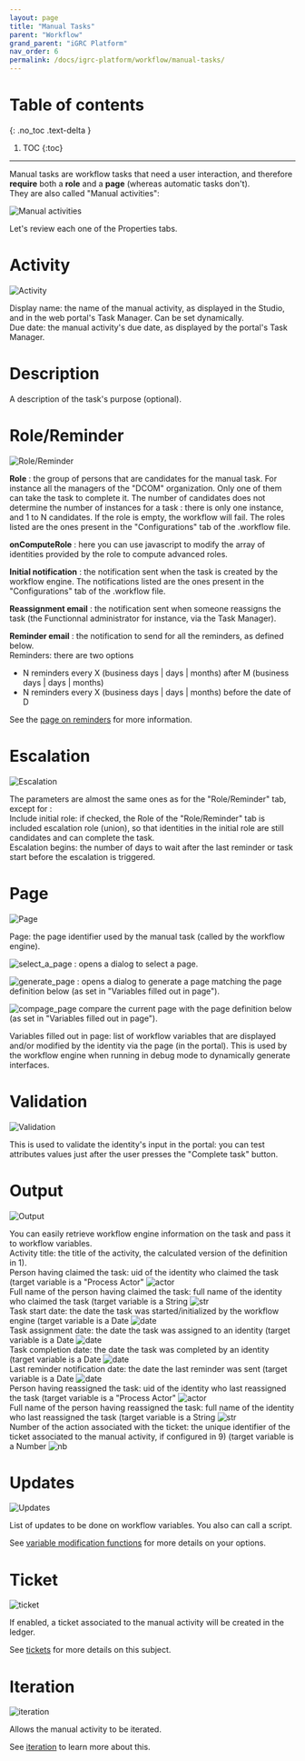 ```yaml
---
layout: page
title: "Manual Tasks"
parent: "Workflow"
grand_parent: "iGRC Platform"
nav_order: 6
permalink: /docs/igrc-platform/workflow/manual-tasks/
---
```


# Table of contents
{: .no_toc .text-delta }

1. TOC
{:toc}
---

Manual tasks are workflow tasks that need a user interaction, and therefore **require** both a **role** and a **page** (whereas automatic tasks don't).    
They are also called "Manual activities":    

![Manual activities](../images/manual_activity_1.png "Manual activities")

Let's review each one of the Properties tabs.    

# Activity

![Activity](../images/activity.png "Activity")

Display name: the name of the manual activity, as displayed in the Studio, and in the web portal's Task Manager. Can be set dynamically.   
Due date: the manual activity's due date, as displayed by the portal's Task Manager.  

# Description

A description of the task's purpose (optional).  

# Role/Reminder

![Role/Reminder](../images/role_reminder.png "Role/Reminder")

**Role** : the group of persons that are candidates for the manual task. For instance all the managers of the "DCOM" organization. Only one of them can take the task to complete it. The number of candidates does not determine the number of instances for a task : there is only one instance, and 1 to N candidates. If the role is empty, the workflow will fail. The roles listed are the ones present in the "Configurations" tab of the .workflow file.     

**onComputeRole** : here you can use javascript to modify the array of identities provided by the role to compute advanced roles.  

**Initial notification** : the notification sent when the task is created by the workflow engine. The notifications listed are the ones present in the "Configurations" tab of the .workflow file.   

**Reassignment email** : the notification sent when someone reassigns the task (the Functionnal administrator for instance, via the Task Manager).    

**Reminder email** : the notification to send for all the reminders, as defined below.     
Reminders: there are two options   
  - N reminders every X (business days \| days \| months) after M (business days \| days \| months)  
  - N reminders every X (business days \| days \| months) before the date of D    

See the [page on reminders](igrc-platform/workflow/time-management/reminder-escalation-task-expiration.md) for more information.  

# Escalation

![Escalation](../images/escalation.png "Escalation")    

The parameters are almost the same ones as for the "Role/Reminder" tab, except for :     
Include initial role: if checked, the Role of the "Role/Reminder" tab is included escalation role (union), so that identities in the initial role are still candidates and can complete the task.  
Escalation begins: the number of days to wait after the last reminder or task start before the escalation is triggered.    

# Page

![Page](../images/page.png "Page")           

Page: the page identifier used by the manual task (called by the workflow engine).    

![select_a_page](../images/select_a_page.png "select_a_page") : opens a dialog to select a page.

![generate_page](../images/generate_page.png "generate_page") : opens a dialog to generate a page matching the page definition below (as set in "Variables filled out in page").

![compage_page](../images/compage_page.png "compage_page") compare the current page with the page definition below (as set in "Variables filled out in page").     

Variables filled out in page: list of workflow variables that are displayed and/or modified by the identity via the page (in the portal). This is used by the workflow engine when running in debug mode to dynamically generate interfaces.  

# Validation

![Validation](../images/validation.png "Validation")   

This is used to validate the identity's input in the portal: you can test attributes values just after the user presses the "Complete task" button.  

# Output

![Output](../images/output.png "Output")   

You can easily retrieve workflow engine information on the task and pass it to workflow variables.     
Activity title: the title of the activity, the calculated version of the definition in 1).     
Person having claimed the task: uid of the identity who claimed the task (target variable is a "Process Actor" ![actor](../images/actor.png "actor")   
Full name of the person having claimed the task: full name of the identity who claimed the task (target variable is a String ![str](../images/str.png "str")   
Task start date: the date the task was started/initialized by the workflow engine (target variable is a Date ![date](../images/date.png "date")   
Task assignment date: the date the task was assigned to an identity (target variable is a Date ![date](../images/date.png "date")   
Task completion date: the date the task was completed by an identity (target variable is a Date ![date](../images/date.png "date")   
Last reminder notification date: the date the last reminder was sent (target variable is a Date ![date](../images/date.png "date")   
Person having reassigned the task: uid of the identity who last reassigned the task (target variable is a "Process Actor" ![actor](../images/actor.png "actor")   
Full name of the person having reassigned the task: full name of the identity who last reassigned the task (target variable is a String ![str](../images/str.png "str")   
Number of the action associated with the ticket: the unique identifier of the ticket associated to the manual activity, if configured in 9) (target variable is a Number ![nb](../images/nb.png "nb")   

# Updates

![Updates](../images/updates.png "Updates")   

List of updates to be done on workflow variables. You also can call a script.  

See [variable modification functions](igrc-platform/workflow/variables/understanding-variable.md) for more details on your options.  

# Ticket

![ticket](../images/ticket.png "ticket")   

If enabled, a ticket associated to the manual activity will be created in the ledger.    

See [tickets](igrc-platform/workflow/tickets.md) for more details on this subject.  

# Iteration

![iteration](../images/iteration.png "iteration")   

Allows the manual activity to be iterated.   

See [iteration](igrc-platform/workflow/iterations-and-subprocesses.md) to learn more about this.   
